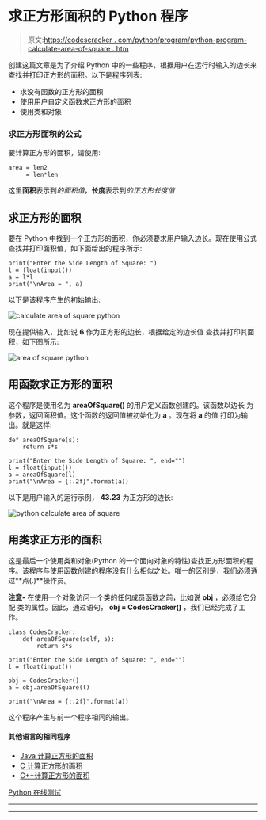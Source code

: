 # 求正方形面积的 Python 程序

> 原文:[https://codescracker . com/python/program/python-program-calculate-area-of-square . htm](https://codescracker.com/python/program/python-program-calculate-area-of-square.htm)

创建这篇文章是为了介绍 Python 中的一些程序，根据用户在运行时输入的边长来查找并打印正方形的面积。以下是程序列表:

*   求没有函数的正方形的面积
*   使用用户自定义函数求正方形的面积
*   使用类和对象

### 求正方形面积的公式

要计算正方形的面积，请使用:

```
area = len2
     = len*len
```

这里**面积**表示到*的面积值*，**长度**表示到*的正方形长度值*

## 求正方形的面积

要在 Python 中找到一个正方形的面积，你必须要求用户输入边长。现在使用公式查找并打印面积值，如下面给出的程序所示:

```
print("Enter the Side Length of Square: ")
l = float(input())
a = l*l
print("\nArea = ", a)
```

以下是该程序产生的初始输出:

![calculate area of square python](../Images/06a4cad516dce20c3417cfa2c88c6fde.png)

现在提供输入，比如说 **6** 作为正方形的边长，根据给定的边长值 查找并打印其面积，如下图所示:

![area of square python](../Images/2646c717c749608bc263d9baa5a0b026.png)

## 用函数求正方形的面积

这个程序是使用名为 **areaOfSquare()** 的用户定义函数创建的。该函数以边长 为参数，返回面积值。这个函数的返回值被初始化为 **a** 。现在将 **a** 的值 打印为输出。就是这样:

```
def areaOfSquare(s):
    return s*s

print("Enter the Side Length of Square: ", end="")
l = float(input())
a = areaOfSquare(l)
print("\nArea = {:.2f}".format(a))
```

以下是用户输入的运行示例， **43.23** 为正方形的边长:

![python calculate area of square](../Images/4a19b6408a368151ac2de3174840c381.png)

## 用类求正方形的面积

这是最后一个使用类和对象(Python 的一个面向对象的特性)查找正方形面积的程序。该程序与使用函数创建的程序没有什么相似之处。唯一的区别是，我们必须通过**点(.)**操作员。

**注意-** 在使用一个对象访问一个类的任何成员函数之前，比如说 **obj** ，必须给它分配 类的属性。因此，通过语句， **obj = CodesCracker()** ，我们已经完成了工作。

```
class CodesCracker:
    def areaOfSquare(self, s):
        return s*s

print("Enter the Side Length of Square: ", end="")
l = float(input())

obj = CodesCracker()
a = obj.areaOfSquare(l)

print("\nArea = {:.2f}".format(a))
```

这个程序产生与前一个程序相同的输出。

#### 其他语言的相同程序

*   [Java 计算正方形的面积](/java/program/java-program-calculate-area-perimeter.htm)
*   [C 计算正方形的面积](/c/program/c-program-calculate-area-perimeter.htm)
*   [C++计算正方形的面积](/cpp/program/cpp-program-calculate-area-perimeter.htm)

[Python 在线测试](/exam/showtest.php?subid=10)

* * *

* * *